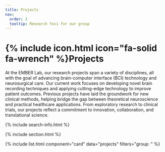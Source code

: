 ```yaml
---
title: Projects
nav:
  order: 2
  tooltip: Research foci for our group
---
```


# {% include icon.html icon="fa-solid fa-wrench" %}Projects

At the EMBER Lab, our research projects span a variety of disciplines, all with the goal of advancing brain-computer interface (BCI) technology and neurosurgical care.
Our current work focuses on developing novel brain recording techniques and applying cutting-edge technology to improve patient outcomes.
Previous projects have laid the groundwork for new clinical methods, helping bridge the gap between theoretical neuroscience and practical healthcare applications.
From exploratory research to clinical trials, our projects reflect a commitment to innovation, collaboration, and translational science.

<!-- {% include tags.html tags="publication, resource, website" %} -->

{% include search-info.html %}

{% include section.html %}

{% include list.html component="card" data="projects" filters="group: " %}
